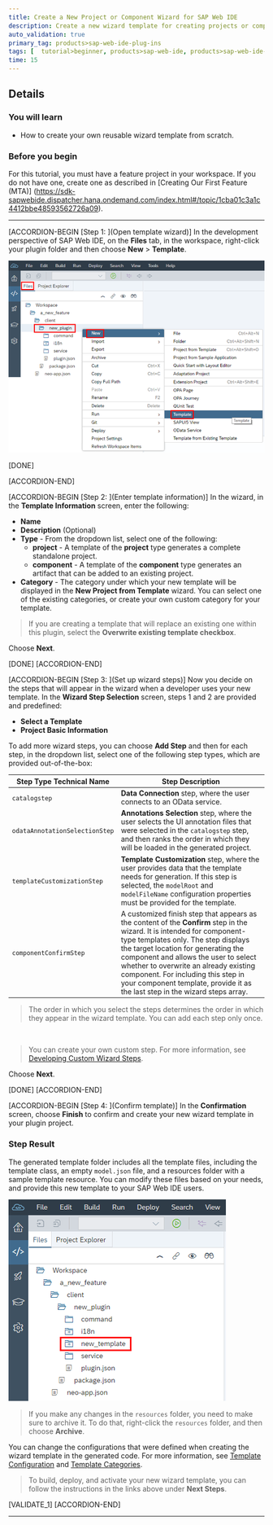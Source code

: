 ```yaml
---
title: Create a New Project or Component Wizard for SAP Web IDE
description: Create a new wizard template for creating projects or components for SAP Web IDE.
auto_validation: true
primary_tag: products>sap-web-ide-plug-ins
tags: [  tutorial>beginner, products>sap-web-ide, products>sap-web-ide-plug-ins ]
time: 15
---
```



## Details
### You will learn
- How to create your own reusable wizard template from scratch.

### Before you begin
For this tutorial, you must have a feature project in your workspace. If you do not have one, create one as described in [Creating Our First Feature \(MTA\)] (https://sdk-sapwebide.dispatcher.hana.ondemand.com/index.html#/topic/1cba01c3a1c4412bbe48593562726a09).

---

[ACCORDION-BEGIN [Step 1: ](Open template wizard)]
In the development perspective of SAP Web IDE, on the **Files** tab, in the workspace, right-click your plugin folder and then choose **New** > **Template**.

![Directory path](new-create-template.png)


[DONE]

[ACCORDION-END]

[ACCORDION-BEGIN [Step 2: ](Enter template information)]
In the wizard, in the **Template Information** screen, enter the following:

  - **Name**
  - **Description** (Optional)
  - **Type** - From the dropdown list, select one of the following:
    - **project** - A template of the **project** type generates a complete standalone project.
    - **component** - A template of the **component** type generates an artifact that can be added to an existing project.
  - **Category** - The category under which your new template will be displayed in the **New Project from Template** wizard. You can select one of the existing categories, or create your own custom category for your template.

> If you are creating a template that will replace an existing one within this plugin, select the **Overwrite existing template checkbox**.

Choose **Next**.

[DONE]
[ACCORDION-END]


[ACCORDION-BEGIN [Step 3: ](Set up wizard steps)]
Now you decide on the steps that will appear in the wizard when a developer uses your new template. In the **Wizard Step Selection** screen, steps 1 and 2 are provided and predefined:

  - **Select a Template**
  - **Project Basic Information**

To add more wizard steps, you can choose **Add Step** and then for each step, in the dropdown list, select one of the following step types, which are provided out-of-the-box:

Step Type Technical Name | Step Description
-------------------------|--------------------------------------------------------
`catalogstep`  | **Data Connection** step, where the user connects to an OData service.
`odataAnnotationSelectionStep` | **Annotations Selection** step, where the user selects the UI annotation files that were selected in the `catalogstep` step, and then ranks the order in which they will be loaded in the generated project.
`templateCustomizationStep` | **Template Customization** step, where the user provides data that the template needs for generation. If this step is selected, the `modelRoot` and `modelFileName` configuration properties must be provided for the template.
`componentConfirmStep` | A customized finish step that appears as the content of the **Confirm** step in the wizard. It is intended for component-type templates only. The step displays the target location for generating the component and allows the user to select whether to overwrite an already existing component. For including this step in your component template, provide it as the last step in the wizard steps array.

> The order in which you select the steps determines the order in which they appear in the wizard template. You can add each step only once.

<br>

> You can create your own custom step. For more information, see [Developing Custom Wizard Steps](https://sdk-sapwebide.dispatcher.hana.ondemand.com/index.html#/topic/3077337abe2c42b885af557d3ddbedba).

Choose **Next**.

[DONE]
[ACCORDION-END]

[ACCORDION-BEGIN [Step 4: ](Confirm template)]
In the **Confirmation** screen, choose **Finish** to confirm and create your new wizard template in your plugin project.

### Step Result
The generated template folder includes all the template files, including the template class, an empty `model.json` file, and a resources folder with a sample template resource. You can modify these files based on your needs, and provide this new template to your SAP Web IDE users.

![Tree result](tree.png)

> If you make any changes in the `resources` folder, you need to make sure to archive it. To do that, right-click the `resources` folder, and then choose **Archive**.

You can change the configurations that were defined when creating the wizard template in the generated code.
For more information, see [Template Configuration](https://sdk-sapwebide.dispatcher.hana.ondemand.com/index.html#/topic/0fb5b41502d749c6b169fb84eeb3f348) and [Template Categories](https://sdk-sapwebide.dispatcher.hana.ondemand.com/index.html#/topic/0aee14dfc2b2416282ea1ac4decdbac7).

> To build, deploy, and activate your new wizard template, you can follow the instructions in the links above under **Next Steps**.

[VALIDATE_1]
[ACCORDION-END]


---
